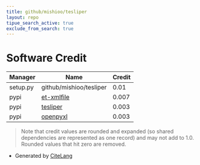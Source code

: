 ```yaml
---
title: github/mishioo/tesliper
layout: repo
tipue_search_active: true
exclude_from_search: true
---
```

# Software Credit

|Manager|Name|Credit|
|-------|----|------|
|setup.py|github/mishioo/tesliper|0.01|
|pypi|[et-xmlfile](https://foss.heptapod.net/openpyxl/et_xmlfile)|0.007|
|pypi|[tesliper](https://github.com/mishioo/tesliper)|0.003|
|pypi|[openpyxl](https://openpyxl.readthedocs.io)|0.003|


> Note that credit values are rounded and expanded (so shared dependencies are represented as one record) and may not add to 1.0. Rounded values that hit zero are removed.


- Generated by [CiteLang](https://github.com/vsoch/citelang)
